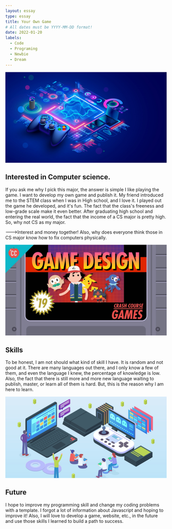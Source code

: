 ```yaml
---
layout: essay
type: essay
title: Your Own Game
# All dates must be YYYY-MM-DD format!
date: 2022-01-20
labels:
  - Code
  - Programing
  - Newbie
  - Dream
---
```


<img class="ui medium left floated image" src="../images/gg1.jpeg">

## Interested in Computer science.
If you ask me why I pick this major, the answer is simple I like playing the game. I want to develop my own game and publish it. My friend introduced me to the STEM class when I was in High school, and I love it. I played out the game he developed, and it's fun. The fact that the class's freeness and low-grade scale make it even better. After graduating high school and entering the real world, the fact that the income of a CS major is pretty high. So, why not CS as my major. 

--->Interest and money together! Also, why does everyone think those in CS major know how to fix computers physically. 

<img class="ui medium left floated image" src="../images/gg2.jpeg">

## Skills
To be honest, I am not should what kind of skill I have. It is random and not good at it. There are many languages out there, and I only know a few of them, and even the language I knew, the percentage of knowledge is low. Also, the fact that there is still more and more new language waiting to publish, master, or learn all of them is hard. But, this is the reason why I am here to learn. 

<img class="ui medium left floated image" src="../images/gg3.jpeg">

## Future
I hope to improve my programming skill and change my coding problems with a template. I forgot a lot of information about Javascript and hoping to improve it! Also, I will love to develop a game, website, etc., in the future and use those skills I learned to build a path to success. 
